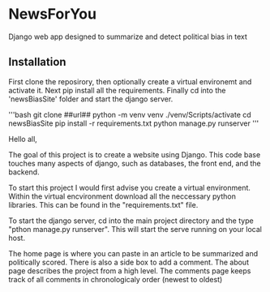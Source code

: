 # NewsForYou
Django web app designed to summarize and detect political bias in text

## Installation
First clone the reposirory, then optionally create a virtual environemt and activate it. Next pip install all the requirements. Finally cd into the 'newsBiasSite' folder and start the django server.

'''bash
git clone ##url##
python -m venv venv 
./venv/Scripts/activate
cd newsBiasSite
pip install -r requirements.txt
python manage.py runserver
'''


Hello all, 

The goal of this project is to create a website using Django. This code base touches many aspects of django, such as databases, the front end, and the backend.

To start this project I would first advise you create a virtual environment. Within the virtual encvironment download all the neccessary python libraries. This
can be found in the "requirements.txt" file.

To start the django server, cd into the main project directory and the type "pthon manage.py runserver".
This will start the serve running on your local host. 

The home page is where you can paste in an article to be summarized and politically scored. There is also a side box to add a comment.
The about page describes the project from a high level. 
The comments page keeps track of all comments in chronologicaly order (newest to oldest)